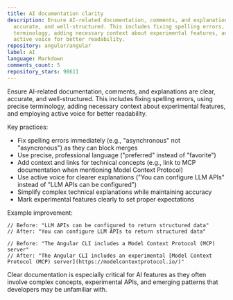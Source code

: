 ```yaml
---
title: AI documentation clarity
description: Ensure AI-related documentation, comments, and explanations are clear,
  accurate, and well-structured. This includes fixing spelling errors, using precise
  terminology, adding necessary context about experimental features, and employing
  active voice for better readability.
repository: angular/angular
label: AI
language: Markdown
comments_count: 5
repository_stars: 98611
---
```


Ensure AI-related documentation, comments, and explanations are clear, accurate, and well-structured. This includes fixing spelling errors, using precise terminology, adding necessary context about experimental features, and employing active voice for better readability.

Key practices:
- Fix spelling errors immediately (e.g., "asynchronous" not "asyncronous") as they can block merges
- Use precise, professional language ("preferred" instead of "favorite")
- Add context and links for technical concepts (e.g., link to MCP documentation when mentioning Model Context Protocol)
- Use active voice for clearer explanations ("You can configure LLM APIs" instead of "LLM APIs can be configured")
- Simplify complex technical explanations while maintaining accuracy
- Mark experimental features clearly to set proper expectations

Example improvement:
```
// Before: "LLM APIs can be configured to return structured data"
// After: "You can configure LLM APIs to return structured data"

// Before: "The Angular CLI includes a Model Context Protocol (MCP) server"
// After: "The Angular CLI includes an experimental [Model Context Protocol (MCP) server](https://modelcontextprotocol.io/)"
```

Clear documentation is especially critical for AI features as they often involve complex concepts, experimental APIs, and emerging patterns that developers may be unfamiliar with.